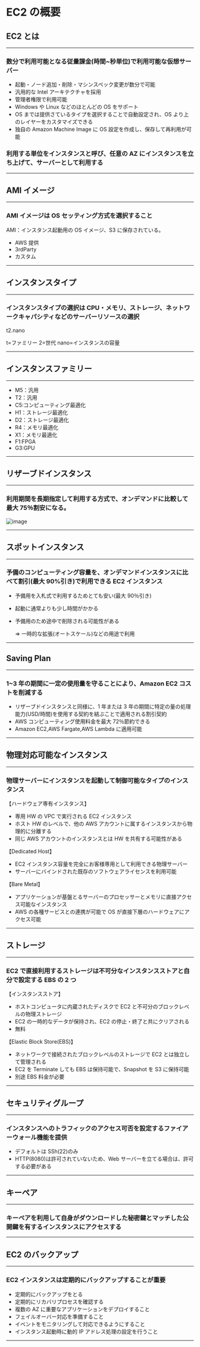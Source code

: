 # EC2 の概要

## EC2 とは

---

### 数分で利用可能となる従量課金(時間~秒単位)で利用可能な仮想サーバー

- 起動・ノード追加・削除・マシンスペック変更が数分で可能
- 汎用的な Intel アーキテクチャを採用
- 管理者権限で利用可能
- Windows や Linux などのほとんどの OS をサポート
- OS までは提供さているタイプを選択することで自動設定され、OS より上のレイヤーをカスタマイズできる
- 独自の Amazon Machine Image に OS 設定を作成し、保存して再利用が可能

### 利用する単位をインスタンスと呼び、任意の AZ にインスタンスを立ち上げて、サーバーとして利用する

---

## AMI イメージ

---

### AMI イメージは OS セッティング方式を選択すること

AMI：インスタンス起動用の OS イメージ、S3 に保存されている。

- AWS 提供
- 3rdParty
- カスタム

---

## インスタンスタイプ

---

### インスタンスタイプの選択は CPU・メモリ、ストレージ、ネットワークキャパシティなどのサーバーリソースの選択

t2.nano

t=ファミリー
2=世代
nano=インスタンスの容量

---

## インスタンスファミリー

---

- M5：汎用
- T2：汎用
- C5:コンピューティング最適化
- H1：ストレージ最適化
- D2：ストレージ最適化
- R4：メモリ最適化
- X1：メモリ最適化
- F1:FPGA
- G3:GPU

---

## リザーブドインスタンス

---

### 利用期間を長期指定して利用する方式で、オンデマンドに比較して最大 75％割安になる。

![image](https://user-images.githubusercontent.com/42207426/98784307-4474a700-243e-11eb-8f81-97265e8fe265.png)

---

## スポットインスタンス

---

### 予備のコンピューティング容量を、オンデマンドインスタンスに比べて割引(最大 90%引き)で利用できる EC2 インスタンス

- 予備用を入札式で利用するためとても安い(最大 90％引き)
- 起動に通常よりも少し時間がかかる
- 予備用のため途中で削除される可能性がある

  ⇒ 一時的な拡張(オートスケール)などの用途で利用

---

## Saving Plan

---

### 1~3 年の期間に一定の使用量を守ることにより、Amazon EC2 コストを削減する

- リザーブドインスタンスと同様に、1 年または 3 年の期間に特定の量の処理能力(USD/時間)を使用する契約を結ぶことで適用される割引契約
- AWS コンピューティング使用料金を最大 72％節約できる
- Amazon EC2,AWS Fargate,AWS Lambda に適用可能

---

## 物理対応可能なインスタンス

---

### 物理サーバーにインスタンスを起動して制御可能なタイプのインスタンス

【ハードウェア専有インスタンス】

- 専用 HW の VPC で実行される EC2 インスタンス
- ホスト HW のレベルで、他の AWS アカウントに属するインスタンスから物理的に分離する
- 同じ AWS アカウントのインスタンスとは HW を共有する可能性がある

【Dedicated Host】

- EC2 インスタンス容量を完全にお客様専用として利用できる物理サーバー
- サーバーにバインドされた既存のソフトウェアライセンスを利用可能

【Bare Metal】

- アプリケーションが基盤とるサーバーのプロセッサーとメモリに直接アクセス可能なインスタンス
- AWS の各種サービスとの連携が可能で OS が直接下層のハードウェアにアクセス可能

---

## ストレージ

---

### EC2 で直接利用するストレージは不可分なインスタンスストアと自分で設定する EBS の 2 つ

【インスタンスストア】

- ホストコンピュータに内蔵されたディスクで EC2 と不可分のブロックレベルの物理ストレージ
- EC2 の一時的なデータが保持され、EC2 の停止・終了と共にクリアされる
- 無料

【Elastic Block Store(EBS)】

- ネットワークで接続されたブロックレベルのストレージで EC2 とは独立して管理される
- EC2 を Terminate しても EBS は保持可能で、Snapshot を S3 に保持可能
- 別途 EBS 料金が必要

---

## セキュリティグループ

---

### インスタンスへのトラフィックのアクセス可否を設定するファイアーウォール機能を提供

- デフォルトは SSh(22)のみ
- HTTP(8080)は許可されていないため、Web サーバーを立てる場合は、許可する必要がある

---

## キーペア

---

### キーペアを利用して自身がダウンロードした秘密鍵とマッチした公開鍵を有するインスタンスにアクセスする

---

## EC2 のバックアップ

---

### EC2 インスタンスは定期的にバックアップすることが重要

- 定期的にバックアップをとる
- 定期的にリカバリプロセスを確認する
- 複数の AZ に重要なアプリケーションをデプロイすること
- フェイルオーバー対応を準備すること
- イベントをモニタリングして対応できるようにすること
- インスタンス起動時に動的 IP アドレス処理の設定を行うこと

---
